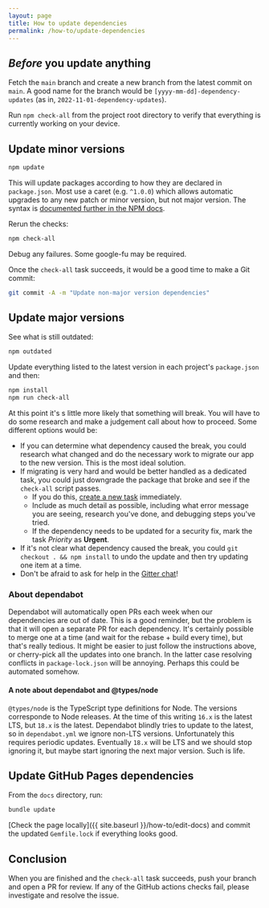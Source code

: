 ```yaml
---
layout: page
title: How to update dependencies
permalink: /how-to/update-dependencies
---
```


## _Before_ you update anything

Fetch the `main` branch and create a new branch from the latest commit on `main`. A good name for the branch would be `[yyyy-mm-dd]-dependency-updates` (as in, `2022-11-01-dependency-updates`).

Run `npm check-all` from the project root directory to verify that everything is currently working on your device.

## Update minor versions

```sh
npm update
```

This will update packages according to how they are declared in `package.json`. Most use a caret (e.g. `^1.0.0`) which allows automatic upgrades to any new patch or minor version, but not major version. The syntax is [documented further in the NPM docs](https://docs.npmjs.com/about-semantic-versioning#using-semantic-versioning-to-specify-update-types-your-package-can-accept).

Rerun the checks:

```sh
npm check-all
```

Debug any failures. Some google-fu may be required.

Once the `check-all` task succeeds, it would be a good time to make a Git commit:

```sh
git commit -A -m "Update non-major version dependencies"
```

## Update major versions

See what is still outdated:

```sh
npm outdated
```

Update everything listed to the latest version in each project's `package.json` and then:

```sh
npm install
npm run check-all
```

At this point it's s little more likely that something will break. You will have to do some research and make a judgement call about how to proceed. Some different options would be:

- If you can determine what dependency caused the break, you could research what changed and do the necessary work to migrate our app to the new version. This is the most ideal solution.
- If migrating is very hard and would be better handled as a dedicated task, you could just downgrade the package that broke and see if the `check-all` script passes.
  - If you do this, [create a new task](https://github.com/skill-collectors/guesstimator/issues/new?assignees=&labels=&template=new-task.md&title=) immediately.
  - Include as much detail as possible, including what error message you are seeing, research you've done, and debugging steps you've tried.
  - If the dependency needs to be updated for a security fix, mark the task _Priority_ as **Urgent**.
- If it's not clear what dependency caused the break, you could `git checkout . && npm install` to undo the update and then try updating one item at a time.
- Don't be afraid to ask for help in the [Gitter chat](https://gitter.im/skill-collectors/guesstimator)!

### About dependabot

Dependabot will automatically open PRs each week when our dependencies are out of date. This is a good reminder, but the problem is that it will open a separate PR for each dependency. It's certainly possible to merge one at a time (and wait for the rebase + build every time), but that's really tedious. It might be easier to just follow the instructions above, or cherry-pick all the updates into one branch. In the latter case resolving conflicts in `package-lock.json` will be annoying. Perhaps this could be automated somehow.

#### A note about dependabot and @types/node

`@types/node` is the TypeScript type definitions for Node. The versions corresponde to Node releases. At the time of this writing `16.x` is the latest LTS, but `18.x` is the latest. Dependabot blindly tries to update to the latest, so in `dependabot.yml` we ignore non-LTS versions. Unfortunately this requires periodic updates. Eventually `18.x` will be LTS and we should stop ignoring it, but maybe start ignoring the next major version. Such is life.

## Update GitHub Pages dependencies

From the `docs` directory, run:

```sh
bundle update
```

[Check the page locally]({{ site.baseurl }}/how-to/edit-docs) and commit the updated `Gemfile.lock` if everything looks good.

## Conclusion

When you are finished and the `check-all` task succeeds, push your branch and open a PR for review. If any of the GitHub actions checks fail, please investigate and resolve the issue.
